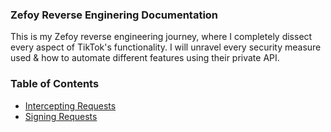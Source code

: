 ### Zefoy Reverse Enginering Documentation

This is my Zefoy reverse engineering journey, where I completely dissect every aspect of TikTok's functionality. I will unravel every security measure used & how to automate different features using their private API.

### Table of Contents 
- [Intercepting Requests](https://github.com/AdamBankz/zefoy-reversed/blob/main/Intercepting%20Requests/README.md)
- [Signing Requests](https://github.com/AdamBankz/zefoy-reversed/tree/main/Signing%20Requests/README.md)

